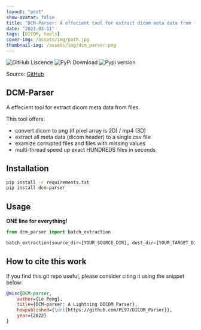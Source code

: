```yaml
---
layout: "post"
show-avatar: false
title: "DCM-Parser: A effecient tool for extract dicom meta data from files"
date: "2023-03-11"
tags: [DICOM, tools]
cover-img: /assets/img/path.jpg
thumbnail-img: /assets/img/dcm_parser.png
---
```


![GitHub Liscence](https://img.shields.io/github/license/PL97/DICOM_Parser)
![PyPi Download](https://img.shields.io/pypi/dm/DCM-parser)
![Pypi version](https://img.shields.io/pypi/v/DCM-parser)

Source: [GitHub](https://github.com/PL97/DICOM_Parser)

## DCM-Parser
A effecient tool for extract dicom meta data from files.

This tool offers:
- convert dicom to png (if pixel array is 2D) / mp4 (3D)
- extract all meta data (dicom header) to a single csv file
- examize corrupted files and files with missing values
- multi-thread speed up exact HUNDREDS files in seconds

## Installation
```bash
pip install -r requirements.txt
pip install dcm-parser
```


## Usage

**ONE line for everything!**

```python
from dcm_parser import batch_extraction

batch_extraction(source_dir=[YOUR_SOURCE_DIR], dest_dir=[YOUR_TARGET_DIR], save_img=True)

```

## How to cite this work

If you find this git repo useful, please consider citing it using the snippet below:

```bibtex
@misc{DCM-parser,
    author={Le Peng},
    title={DCM-parser: A Lightning DICOM Parser},
    howpublished={\url{https://github.com/PL97/DICOM_Parser}},
    year={2022}
}
```
